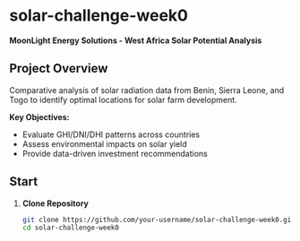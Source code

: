 # solar-challenge-week0

**MoonLight Energy Solutions - West Africa Solar Potential Analysis**


## Project Overview
Comparative analysis of solar radiation data from Benin, Sierra Leone, and Togo to identify optimal locations for solar farm development.

**Key Objectives:**
- Evaluate GHI/DNI/DHI patterns across countries
- Assess environmental impacts on solar yield
- Provide data-driven investment recommendations


##  Start
1. **Clone Repository**
   ```bash
   git clone https://github.com/your-username/solar-challenge-week0.git
   cd solar-challenge-week0